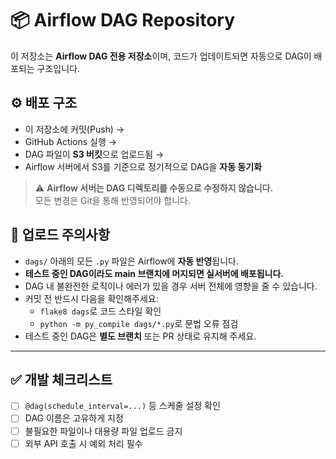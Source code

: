 # 📦 Airflow DAG Repository

이 저장소는 **Airflow DAG 전용 저장소**이며, 코드가 업데이트되면 자동으로 DAG이 배포되는 구조입니다.

## ⚙️ 배포 구조

- 이 저장소에 커밋(Push) →  
- GitHub Actions 실행 →  
- DAG 파일이 **S3 버킷**으로 업로드됨 →  
- Airflow 서버에서 S3를 기준으로 정기적으로 DAG을 **자동 동기화**  

> ⚠️ **Airflow 서버는 DAG 디렉토리를 수동으로 수정하지 않습니다.**  
> 모든 변경은 Git을 통해 반영되어야 합니다.

## 🚨 업로드 주의사항

- `dags/` 아래의 모든 `.py` 파일은 Airflow에 **자동 반영**됩니다.
- **테스트 중인 DAG이라도 main 브랜치에 머지되면 실서버에 배포됩니다.**
- DAG 내 불완전한 로직이나 에러가 있을 경우 서버 전체에 영향을 줄 수 있습니다.
- 커밋 전 반드시 다음을 확인해주세요:
  - `flake8 dags`로 코드 스타일 확인
  - `python -m py_compile dags/*.py`로 문법 오류 점검
- 테스트 중인 DAG은 **별도 브랜치** 또는 PR 상태로 유지해 주세요.

---

## ✅ 개발 체크리스트

- [ ] `@dag(schedule_interval=...)` 등 스케줄 설정 확인
- [ ] DAG 이름은 고유하게 지정
- [ ] 불필요한 파일이나 대용량 파일 업로드 금지
- [ ] 외부 API 호출 시 예외 처리 필수
